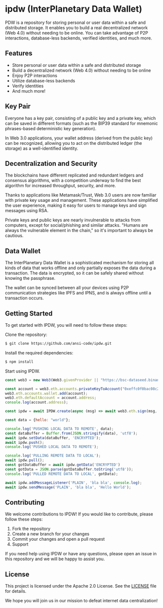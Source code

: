 # ipdw (InterPlanetary Data Wallet)

PDW is a repository for storing personal or user data within a safe and distributed storage. 
It enables you to build a real decentralized network (Web 4.0) without needing to be online. 
You can take advantage of P2P interactions, database-less backends, verified identities, and much more.

## Features

- Store personal or user data within a safe and distributed storage
- Build a decentralized network (Web 4.0) without needing to be online
- Enjoy P2P interactions
- Utilize database-less backends
- Verify identities
- And much more!

## Key Pair

Everyone has a key pair, consisting of a public key and a private key, which can be saved in different formats (such as the BIP39 standard for mnemonic phrases-based deterministic key generation).

In Web 3.0 applications, your wallet address (derived from the public key) can be recognized, allowing you to act on the distributed ledger (the storage) as a well-identified identity.

## Decentralization and Security

The blockchains have different replicated and redundant ledgers and consensus algorithms, with a competition underway to find the best algorithm for increased throughput, security, and more.

Thanks to applications like Metamask/Trust, Web 3.0 users are now familiar with private key usage and management. These applications have simplified the user experience, making it easy for users to manage keys and sign messages using RSA.

Private keys and public keys are nearly invulnerable to attacks from computers, except for social/phishing and similar attacks. "Humans are always the vulnerable element in the chain," so it's important to always be cautious.

## Data Wallet

The InterPlanetary Data Wallet is a sophisticated mechanism for storing all kinds of data that works offline and only partially exposes the data during a transaction. The data is encrypted, so it can be safely shared without knowing the passphrase.

The wallet can be synced between all your devices using P2P communication strategies like IPFS and IPNS, and is always offline until a transaction occurs.

## Getting Started

To get started with IPDW, you will need to follow these steps:

Clone the repository:
```bash
$ git clone https://github.com/ansi-code/ipdw.git
```

Install the required dependencies:
```bash
$ npm install
```

Start using IPDW.
```js
const web3 = new Web3(Web3.givenProvider || "https://bsc-dataseed.binance.org/");

const account = web3.eth.accounts.privateKeyToAccount("0xeffc0f0bac08c2157c8bcabfbbe71df7c96b499defcfdae2210139418618d574");
web3.eth.accounts.wallet.add(account);
web3.eth.defaultAccount = account.address;
console.log(account.address);

const ipdw = await IPDW.create(async (msg) => await web3.eth.sign(msg, web3.eth.defaultAccount || 0), 'Global', new MemoryStorageProvider());

const data = {hello: "world"};

console.log('PUSHING LOCAL DATA TO REMOTE', data);
const dataBuffer = Buffer.from(JSON.stringify(data), 'utf8');
await ipdw.setData(dataBuffer, 'ENCRYPTED');
await ipdw.push();
console.log('PUSHED LOCAL DATA TO REMOTE');

console.log('PULLING REMOTE DATA TO LOCAL');
await ipdw.pull();
const gotDataBuffer = await ipdw.getData('ENCRYPTED')
const gotData = JSON.parse(gotDataBuffer.toString('utf8'));
console.log('PULLED REMOTE DATA TO LOCAL', gotData);

await ipdw.addMessageListener('PLAIN', 'bla bla', console.log);
await ipdw.sendMessage('PLAIN', 'bla bla', 'Hello World');
```

## Contributing

We welcome contributions to IPDW! If you would like to contribute, please follow these steps:

1. Fork the repository
2. Create a new branch for your changes
3. Commit your changes and open a pull request
4. Support

If you need help using IPDW or have any questions, please open an issue in this repository and we will be happy to assist you.

## License

This project is licensed under the Apache 2.0 License. See the [LICENSE](./LICENSE) file for details.

We hope you will join us in our mission to defeat internet data centralization!
